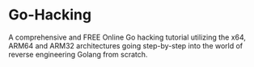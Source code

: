 # Go-Hacking
A comprehensive and FREE Online Go hacking tutorial utilizing the x64, ARM64 and ARM32 architectures going step-by-step into the world of reverse engineering Golang from scratch.
